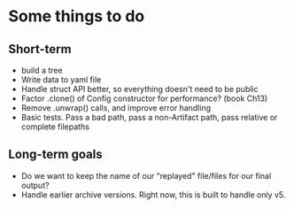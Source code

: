 # Some things to do

## Short-term

- build a tree
- Write data to yaml file
- Handle struct API better, so everything doesn't need to be public
- Factor .clone() of Config constructor for performance? (book Ch13)
- Remove .unwrap() calls, and improve error handling
- Basic tests. Pass a bad path, pass a non-Artifact path, pass relative or
complete filepaths

## Long-term goals

- Do we want to keep the name of our "replayed" file/files for our final output?
- Handle earlier archive versions. Right now, this is built to handle only v5.